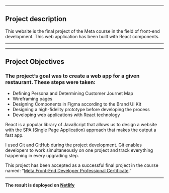 <hr>
<h2>Project description</h2>
This website is the final project of the Meta course in the field of front-end development. This web application has been built with React components.
<hr>
<hr>
<h2>Project Objectives</h2>
<h3>The project’s goal was to create a web app for a given restaurant. These steps were taken:</h3>
<ul>
<li>Defining Persona and Determining Customer Journet Map</li>
<li>Wireframing pages</li>
<li>Designing Components in Figma according to the Brand UI Kit</li>
<li>Designing a high-fidelity prototype before developing the process</li>
<li>Developing web applications with React technology</li>
</ul>
React is a popular library of JavaScript that allows us to design a website with the SPA (Single Page Application) approach that makes the output a fast app.

I used Git and GitHub during the project development. Git enables developers to work simultaneously on one project and track everything happening in every upgrading step.

This project has been accepted as a successful final project in the course named: “<a href="https://www.coursera.org/account/accomplishments/specialization/certificate/C97W7M5D4G8S" target="_blank">Meta Front-End Developer Professional Certificate</a>.”
<hr>

**The result is deployed on [Netlify](https://main--little-lemon-restaurant-mote.netlify.app/)**
